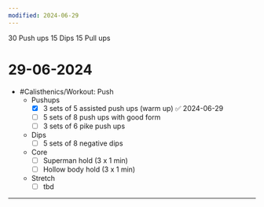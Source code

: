 ```yaml
---
modified: 2024-06-29
---
```

30 Push ups
15 Dips
15 Pull ups


# 29-06-2024
- #Calisthenics/Workout: Push 
	- Pushups
		- [x] 3 sets of 5 assisted push ups (warm up) ✅ 2024-06-29
		- [ ] 5 sets of 8 push ups with good form
		- [ ] 3 sets of 6 pike push ups 
	- Dips
		- [ ] 5 sets of 8 negative dips
	- Core
		- [ ] Superman hold (3 x 1 min)
		- [ ] Hollow body hold (3 x 1 min)
	- Stretch
		- [ ] tbd

---